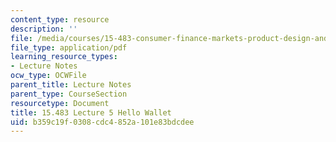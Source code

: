 ```yaml
---
content_type: resource
description: ''
file: /media/courses/15-483-consumer-finance-markets-product-design-and-fintech-spring-2018/b359c19f0308cdc4852a101e83bdcdee_MIT15_483S18_L05.pdf
file_type: application/pdf
learning_resource_types:
- Lecture Notes
ocw_type: OCWFile
parent_title: Lecture Notes
parent_type: CourseSection
resourcetype: Document
title: 15.483 Lecture 5 Hello Wallet
uid: b359c19f-0308-cdc4-852a-101e83bdcdee
---
```

